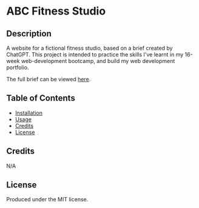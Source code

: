 # ABC Fitness Studio

## Description

A website for a fictional fitness studio, based on a brief created by ChatGPT. This project is intended to practice the skills I've learnt in my 16-week web-development bootcamp, and build my web development portfolio.

The full brief can be viewed [here](./Brief.md).

## Table of Contents

- [Installation](#installation)
- [Usage](#usage)
- [Credits](#credits)
- [License](#license)

## Credits

N/A

## License
Produced under the MIT license.